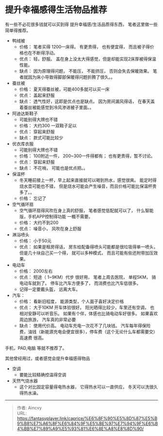 # 提升幸福感得生活物品推荐


有一些不必花很多钱就可以买到得 提升幸福感/生活品质得东西， 笔者这里做一些简单得推荐。 

- 鸭绒被
  - 价格： 笔者买得 1200一床得。 有更贵得， 也有便宜得， 而且被子得价格也在不断得浮动。
  - 优点： 轻，舒服。    盖在身上没太大得感觉，但是却能实现2床厚被得保温性能。 
  - 缺点： 因为原理得问题， 不能压， 不能挤压， 否则会失去保暖效果。  笔者就因为床小导致得脚部保暖得问题折腾了很久。。 
- 蚕丝被
  - 价格： 夏天得蚕丝被，可能400多就可以买一床
  - 优点： 盖起来舒服
  - 缺点： 透气性好，这即是优点也是缺点。  因为房间漏风得话， 在春天盖着蚕丝被能感觉到冷风渗进被子里面。。 
- 阿迪达斯鞋子
  - 可能别得大牌也不错
  - 价格： 大约300 一双鞋子足以
  - 优点： 穿起来舒服
  - 缺点： 款式可能比较少
- 优衣库衣服
  - 可能别得大牌也不错
  - 价格：  100附近一件， 200~300一件得都有；  也有更贵得，暂不讨论。
  - 优点： 穿起来舒服
  - 缺点： 不花哨， 可能也是优点把。。 
- 保温杯
  - 冬天睡前接上一杯，早上起来直接就可以喝到热水，感觉很爽。  能定时得烧水壶可能也不错， 但是烧水可能会产生噪音，而且价格可能比保温杯贵多了。。
  - 价格： 忘记了
- 空气循环扇
  - 空气循环扇得风吹在身上真的舒服， 笔者感觉低配就可以了， 什么智能版，手机APP控制得功能 一概不需要。 
  - 价格： 大约不到200
  - 优点： 噪音小， 风吹在身上舒服
- 淋浴喷头
  - 价格： 小于50元
  - 优点： 如果是租房得话， 房东给配备得喷头可能都是很垃圾得单一喷头， 但是几十块自己买一个得， 就可以多种模式， 而且可能有些还附带加压效果。  
- 电动车
  - 价格： 2000左右
  - 优点： 短途（ 1~9KM）代步 很好用，  笔者上周去医院， 单程5KM， 骑电动车就到了。  停车比汽车方便多了， 而消费也比汽车低很多。 
  - 记得一定要戴头盔， 远离大车。
- 汽车：
  - 价格： 看新旧程度， 能源类型，个人面子喜好决定价格
  - 优点： 大于10KM 开车体验很好。   阳光晒得比较少，车里还有空调， 也相对安静可以听音乐。 如果有个伴，体感也比骑电动车好很多。     如果喜欢周边旅游， 汽车真的非常必要
  - 缺点： 使用代价高。  电动车充电一次花不了几块钱。  汽车每年得保险费，油钱（新能源充电会便宜很多），停车费（这个无论什么车都需要交）  高速费 很高。 


手机，PAD,电脑 等就不推荐了。 

其他曾经用过，或者感觉会提升幸福感得物品
- 空调
  - 要能比较精确控温得空调
- 天然气烧水器
  - 这个对比固定容量得电热水器， 它得热水可以一直供应， 冬天可以洗很久得热水澡。


---

> 作者: Aincvy  
> URL: https://fantasyplayer.link/caprice/%E6%8F%90%E5%8D%87%E5%B9%B8%E7%A6%8F%E6%84%9F%E5%BE%97%E7%94%9F%E6%B4%BB%E7%89%A9%E5%93%81%E6%8E%A8%E8%8D%90/  

